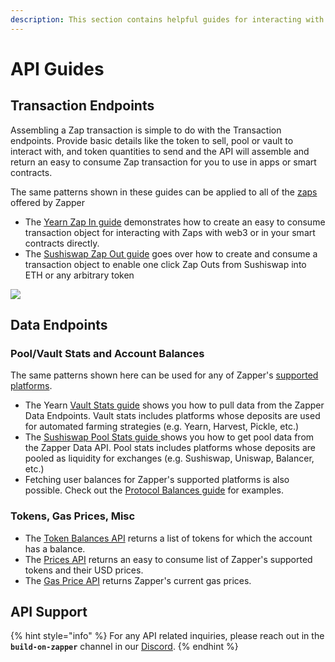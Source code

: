 ```yaml
---
description: This section contains helpful guides for interacting with Zapper API
---
```


# API Guides

## Transaction Endpoints

Assembling a Zap transaction is simple to do with the Transaction endpoints. Provide basic details like the token to sell, pool or vault to interact with, and token quantities to send and the API will assemble and return an easy to consume Zap transaction for you to use in apps or smart contracts. 

The same patterns shown in these guides can be applied to all of the [zaps](../../zapper-smart-contracts/smart-contracts.md) offered by Zapper

* The [Yearn Zap In guide](zap-in.md) demonstrates how to create an easy to consume transaction object for interacting with Zaps with web3 or in your smart contracts directly.
* The [Sushiswap Zap Out guide](zap-out.md) goes over how to create and consume a transaction object to enable one click Zap Outs from Sushiswap into ETH or any arbitrary token

![](../../.gitbook/assets/transaction-data.png)

## Data Endpoints

### Pool/Vault Stats and Account Balances

The same patterns shown here can be used for any of Zapper's [supported platforms](https://zapper.fi/protocols).

* The Yearn [Vault Stats guide](vault-stats.md) shows you how to pull data from the Zapper Data Endpoints. Vault stats includes platforms whose deposits are used for automated farming strategies \(e.g. Yearn, Harvest, Pickle, etc.\)
* The [Sushiswap Pool Stats guide ](pool-stats.md)shows you how to get pool data from the Zapper Data API. Pool stats includes platforms whose deposits are pooled as liquidity for exchanges \(e.g. Sushiswap, Uniswap, Balancer, etc.\)
* Fetching user balances for Zapper's supported platforms is also possible. Check out the [Protocol Balances guide](curve-balances.md) for examples.

### Tokens, Gas Prices, Misc

* The [Token Balances API](token-balances.md) returns a list of tokens for which the account has a balance.
* The [Prices API]() returns an easy to consume list of Zapper's supported tokens and their USD prices.
* The [Gas Price API](gas-price.md) returns Zapper's current gas prices.

## API Support 

{% hint style="info" %}
For any API related inquiries, please reach out in the **`build-on-zapper`** channel in our [Discord](https://zapper.fi/discord).
{% endhint %}

